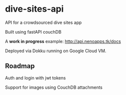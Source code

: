 # dive-sites-api
API for a crowdsourced dive sites app

Built using fastAPI couchDB

A **work in progress** example: http://api.nenoapps.tk/docs

Deployed via Dokku running on Google Cloud VM.

## Roadmap

Auth and login with jwt tokens

Support for images using CouchDB attachments

